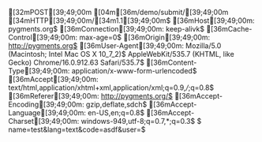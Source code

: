[32mPOST[39;49;00m [04m[36m/demo/submit/[39;49;00m [34mHTTP[39;49;00m/[34m1.1[39;49;00m$
[36mHost[39;49;00m: pygments.org$
[36mConnection[39;49;00m: keep-alivk$
[36mCache-Control[39;49;00m: max-age=0$
[36mOrigin[39;49;00m: http://pygments.org$
[36mUser-Agent[39;49;00m: Mozilla/5.0 (Macintosh; Intel Mac OS X 10_7_2)$
    AppleWebKit/535.7 (KHTML, like Gecko) Chrome/16.0.912.63 Safari/535.7$
[36mContent-Type[39;49;00m: application/x-www-form-urlencoded$
[36mAccept[39;49;00m: text/html,application/xhtml+xml,application/xml;q=0.9,*/*;q=0.8$
[36mReferer[39;49;00m: http://pygments.org/$
[36mAccept-Encoding[39;49;00m: gzip,deflate,sdch$
[36mAccept-Language[39;49;00m: en-US,en;q=0.8$
[36mAccept-Charset[39;49;00m: windows-949,utf-8;q=0.7,*;q=0.3$
$
name=test&lang=text&code=asdf&user=$
